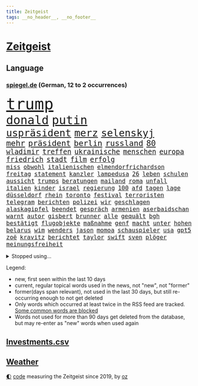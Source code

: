 ```yaml
---
title: Zeitgeist
tags: __no_header__, __no_footer__
---
```


# [Zeitgeist](https://oliz.io/zeitgeist/)

## Language

<h3><a href="https://www.spiegel.de" target="_blank">spiegel.de</a> (German, 12 to 2 occurrences)</h3>
<p style="font-family:monospace">
<span style="font-size:32pt"><a href="news_links.html#trump" class="current">trump</a></span>
<br>
<span style="font-size:24pt"><a href="news_links.html#donald" class="current">donald</a></span>
<span style="font-size:24pt"><a href="news_links.html#putin" class="current">putin</a></span>
<br>
<span style="font-size:20pt"><a href="news_links.html#uspräsident" class="current">uspräsident</a></span>
<span style="font-size:20pt"><a href="news_links.html#merz" class="current">merz</a></span>
<span style="font-size:20pt"><a href="news_links.html#selenskyj" class="current">selenskyj</a></span>
<br>
<span style="font-size:16pt"><a href="news_links.html#mehr" class="current">mehr</a></span>
<span style="font-size:16pt"><a href="news_links.html#präsident" class="current">präsident</a></span>
<span style="font-size:16pt"><a href="news_links.html#berlin" class="current">berlin</a></span>
<span style="font-size:16pt"><a href="news_links.html#russland" class="current">russland</a></span>
<span style="font-size:16pt"><a href="news_links.html#80" class="current">80</a></span>
<br>
<span style="font-size:14pt"><a href="news_links.html#wladimir" class="current">wladimir</a></span>
<span style="font-size:14pt"><a href="news_links.html#treffen" class="current">treffen</a></span>
<span style="font-size:14pt"><a href="news_links.html#ukrainische" class="current">ukrainische</a></span>
<span style="font-size:14pt"><a href="news_links.html#menschen" class="current">menschen</a></span>
<span style="font-size:14pt"><a href="news_links.html#europa" class="current">europa</a></span>
<span style="font-size:14pt"><a href="news_links.html#friedrich" class="current">friedrich</a></span>
<span style="font-size:14pt"><a href="news_links.html#stadt" class="current">stadt</a></span>
<span style="font-size:14pt"><a href="news_links.html#film" class="current">film</a></span>
<span style="font-size:14pt"><a href="news_links.html#erfolg" class="current">erfolg</a></span>
<br>
<span style="font-size:12pt"><a href="news_links.html#miss" class="new">miss</a></span>
<span style="font-size:12pt"><a href="news_links.html#obwohl" class="current">obwohl</a></span>
<span style="font-size:12pt"><a href="news_links.html#italienischen" class="current">italienischen</a></span>
<span style="font-size:12pt"><a href="news_links.html#elmendorfrichardson" class="new">elmendorfrichardson</a></span>
<span style="font-size:12pt"><a href="news_links.html#freitag" class="current">freitag</a></span>
<span style="font-size:12pt"><a href="news_links.html#statement" class="current">statement</a></span>
<span style="font-size:12pt"><a href="news_links.html#kanzler" class="current">kanzler</a></span>
<span style="font-size:12pt"><a href="news_links.html#lampedusa" class="current">lampedusa</a></span>
<span style="font-size:12pt"><a href="news_links.html#26" class="current">26</a></span>
<span style="font-size:12pt"><a href="news_links.html#leben" class="current">leben</a></span>
<span style="font-size:12pt"><a href="news_links.html#schulen" class="current">schulen</a></span>
<span style="font-size:12pt"><a href="news_links.html#aussicht" class="current">aussicht</a></span>
<span style="font-size:12pt"><a href="news_links.html#trumps" class="current">trumps</a></span>
<span style="font-size:12pt"><a href="news_links.html#beratungen" class="new">beratungen</a></span>
<span style="font-size:12pt"><a href="news_links.html#mailand" class="current">mailand</a></span>
<span style="font-size:12pt"><a href="news_links.html#roma" class="new">roma</a></span>
<span style="font-size:12pt"><a href="news_links.html#unfall" class="current">unfall</a></span>
<span style="font-size:12pt"><a href="news_links.html#italien" class="current">italien</a></span>
<span style="font-size:12pt"><a href="news_links.html#kinder" class="current">kinder</a></span>
<span style="font-size:12pt"><a href="news_links.html#israel" class="current">israel</a></span>
<span style="font-size:12pt"><a href="news_links.html#regierung" class="current">regierung</a></span>
<span style="font-size:12pt"><a href="news_links.html#100" class="current">100</a></span>
<span style="font-size:12pt"><a href="news_links.html#afd" class="current">afd</a></span>
<span style="font-size:12pt"><a href="news_links.html#tagen" class="current">tagen</a></span>
<span style="font-size:12pt"><a href="news_links.html#lage" class="current">lage</a></span>
<span style="font-size:12pt"><a href="news_links.html#düsseldorf" class="current">düsseldorf</a></span>
<span style="font-size:12pt"><a href="news_links.html#rhein" class="current">rhein</a></span>
<span style="font-size:12pt"><a href="news_links.html#toronto" class="current">toronto</a></span>
<span style="font-size:12pt"><a href="news_links.html#festival" class="current">festival</a></span>
<span style="font-size:12pt"><a href="news_links.html#terroristen" class="current">terroristen</a></span>
<span style="font-size:12pt"><a href="news_links.html#telegram" class="current">telegram</a></span>
<span style="font-size:12pt"><a href="news_links.html#berichten" class="current">berichten</a></span>
<span style="font-size:12pt"><a href="news_links.html#polizei" class="current">polizei</a></span>
<span style="font-size:12pt"><a href="news_links.html#wir" class="current">wir</a></span>
<span style="font-size:12pt"><a href="news_links.html#geschlagen" class="current">geschlagen</a></span>
<span style="font-size:12pt"><a href="news_links.html#alaskagipfel" class="new">alaskagipfel</a></span>
<span style="font-size:12pt"><a href="news_links.html#beendet" class="current">beendet</a></span>
<span style="font-size:12pt"><a href="news_links.html#gespräch" class="current">gespräch</a></span>
<span style="font-size:12pt"><a href="news_links.html#armenien" class="current">armenien</a></span>
<span style="font-size:12pt"><a href="news_links.html#aserbaidschan" class="current">aserbaidschan</a></span>
<span style="font-size:12pt"><a href="news_links.html#warnt" class="current">warnt</a></span>
<span style="font-size:12pt"><a href="news_links.html#autor" class="current">autor</a></span>
<span style="font-size:12pt"><a href="news_links.html#gisbert" class="new">gisbert</a></span>
<span style="font-size:12pt"><a href="news_links.html#brunner" class="new">brunner</a></span>
<span style="font-size:12pt"><a href="news_links.html#alle" class="current">alle</a></span>
<span style="font-size:12pt"><a href="news_links.html#gequält" class="current">gequält</a></span>
<span style="font-size:12pt"><a href="news_links.html#bgh" class="current">bgh</a></span>
<span style="font-size:12pt"><a href="news_links.html#bestätigt" class="current">bestätigt</a></span>
<span style="font-size:12pt"><a href="news_links.html#flugobjekte" class="new">flugobjekte</a></span>
<span style="font-size:12pt"><a href="news_links.html#maßnahme" class="current">maßnahme</a></span>
<span style="font-size:12pt"><a href="news_links.html#genf" class="current">genf</a></span>
<span style="font-size:12pt"><a href="news_links.html#macht" class="current">macht</a></span>
<span style="font-size:12pt"><a href="news_links.html#unter" class="current">unter</a></span>
<span style="font-size:12pt"><a href="news_links.html#hohen" class="current">hohen</a></span>
<span style="font-size:12pt"><a href="news_links.html#belarus" class="current">belarus</a></span>
<span style="font-size:12pt"><a href="news_links.html#wim" class="new">wim</a></span>
<span style="font-size:12pt"><a href="news_links.html#wenders" class="new">wenders</a></span>
<span style="font-size:12pt"><a href="news_links.html#jason" class="current">jason</a></span>
<span style="font-size:12pt"><a href="news_links.html#momoa" class="current">momoa</a></span>
<span style="font-size:12pt"><a href="news_links.html#schauspieler" class="current">schauspieler</a></span>
<span style="font-size:12pt"><a href="news_links.html#usa" class="current">usa</a></span>
<span style="font-size:12pt"><a href="news_links.html#gpt5" class="new">gpt5</a></span>
<span style="font-size:12pt"><a href="news_links.html#zoë" class="new">zoë</a></span>
<span style="font-size:12pt"><a href="news_links.html#kravitz" class="new">kravitz</a></span>
<span style="font-size:12pt"><a href="news_links.html#berichtet" class="current">berichtet</a></span>
<span style="font-size:12pt"><a href="news_links.html#taylor" class="current">taylor</a></span>
<span style="font-size:12pt"><a href="news_links.html#swift" class="current">swift</a></span>
<span style="font-size:12pt"><a href="news_links.html#sven" class="current">sven</a></span>
<span style="font-size:12pt"><a href="news_links.html#plöger" class="new">plöger</a></span>
<span style="font-size:12pt"><a href="news_links.html#meinungsfreiheit" class="current">meinungsfreiheit</a></span>
</p>
<details>
<summary>Stopped using...</summary>
<p class="former" style="font-size:12pt">
generalsekretär(1756) unabhängige(1756) vfl(1756) lindner(1755) vergewaltigt(1755) bücher(1754) erzielt(1754) serie(1753) zurzeit(1753) österreichische(1753) begleitet(1752) manager(1752) rote(1752) steigenden(1752) volkswagen(1752) niederlage(1751) schießt(1751) tests(1751) 37(1750) berichte(1750) coronapandemie(1750) nationalmannschaft(1750) nummer(1750) san(1750) unterstützen(1750) zeichnet(1750) anspruch(1749) bloß(1749) konfrontiert(1749) wichtigste(1749) überlebt(1749) 2020(1748) erscheinen(1748) gemeinden(1748) gereist(1748) identifiziert(1748) langer(1748) regime(1748) superstar(1748) verkehrsminister(1748) wohnhaus(1748) bildung(1747) dienst(1747) hieß(1747) kämpfer(1747) radikale(1747) respekt(1747) mannschaft(1746) reißt(1746) reporter(1746) tieren(1746) freude(1745) guter(1745) lebte(1745) pariser(1745) raum(1745) verhindert(1745) wies(1745) armut(1744) einzug(1744) großbritanniens(1744) hass(1744) viktor(1744) altes(1743) deutlichen(1742) fußballprofi(1742) senkt(1741) eigentümer(1740) roten(1740) starker(1740) tausenden(1740) jahrhundert(1739) körperverletzung(1739) türkischen(1739) anlass(1738) gesehen(1738) habeck(1738) verschwand(1738) büro(1737) rollen(1737) abgebrochen(1735) distanz(1735) zweimal(1735) kevin(1734) verantwortung(1733) argentinien(1732) mangel(1730) münster(1730) produkte(1729) immerhin(1726) real(1726) sozialdemokraten(1726) wind(1726) händler(1724) ringen(1724) holte(1723) gelingen(1722) kräfte(1720) herausforderung(1711) entspannt(1704) teuren(1702) rache(1696) maschinen(1688) milliardär(1639) strecken(1589) rumänien(1569) geehrt(1560) banken(1550) seither(1498) truppe(1493) zerstörte(1492) kilogramm(1481) kameras(1443) gestern(1437) ampel(1418) angestellten(1418) fifa(1418) hierzulande(1398) grünenpolitiker(1382) wichtiges(1378) euländer(1357) dutzenden(1342) hochzeit(1307) verkündete(1296) ring(1289) krebs(1284) ankommt(1229) links(1218) wiederaufbau(1213) regieren(1185) aufeinander(1175) unterliegt(1171) suchte(1166) budapest(1152) galten(1147) andrew(1142) neustart(1133) 16jähriger(1122) trans(1114) gehirn(1093) effekt(1090) peru(1070) kriminalität(1044) irland(1037) wählt(1025) ignoriert(1019) zweifeln(1017) außenpolitik(1000) spion(983) verbindungen(975) deutschlandticket(968) nico(963) erfolgreiche(931) springen(921) wand(920) verschleppt(906) karin(889) rostock(886) diesjährigen(875) älteren(866) eingeladen(861) umsetzen(857) drohte(836) staatsbürger(826) getrieben(820) vergeltung(818) kolleginnen(816) genießen(807) 9(798) gehandelt(789) auflösung(759) militärisch(737) bewaffnete(734) islamistische(730) häfen(729) schönste(728) argentiniens(722) dich(718) vertreiben(695) gewechselt(692) besserung(680) strafgerichtshof(671) überraschte(671) einander(667) sportlich(665) teslachef(664) zusammengestoßen(664) 2035(656) 85(652) stimmte(649) beteiligung(644) reagierten(642) wilde(640) überraschende(636) lustig(635) attraktiver(631) bereiten(631) empfehlungen(623) ließe(606) tränen(606) bundestagswahl(598) leise(596) simon(589) unwahrscheinlich(587) zurückgekehrt(586) huthis(574) nicole(574) huthimiliz(573) temu(573) rast(559) sendet(558) passagier(556) gleichberechtigung(555) zählte(551) anhörung(548) rot(544) bestürzt(543) shein(540) inakzeptabel(529) sportlichen(526) kehl(525) historisch(524) sechste(521) vorgesehen(519) klärt(518) 17jähriger(517) schätzt(517) mitspieler(514) mount(513) georg(503) boxen(497) bodo(493) jamal(492) musiala(492) techmilliardär(492) carlsen(485) studien(481) tennisspielerin(480) balkon(479) therapie(479) heimatland(478) augenhöhe(476) fußballbund(475) polizistin(465) technischen(462) weltgrößten(459) relativ(458) ablauf(455) erdgas(449) 28jährige(446) 46(446) anlegen(446) verbessert(446) forschenden(436) bnd(434) m(430) klimawandels(419) psychologie(416) regierungspartei(416) einrichtungen(402) verstärken(398) vielfalt(397) jemanden(396) spürbar(396) stream(396) enttäuschung(395) 24jähriger(393) unsicher(391) menschlichen(385) auftritten(383) entsprechenden(378) atlantik(376) trauma(376) zugunsten(375) verbracht(374) café(373) america(371) bundestags(369) löschen(369) zuversicht(369) simone(368) samsung(366) behauptete(359) cdumann(357) schau(357) sechsten(357) kalifornischen(350) leichenfund(349) vermeidet(349) kursk(344) belege(343) liveblog(343) wolf(341) abgebaut(339) kapital(339) frauenrechte(337) 82(335) nick(335) filialen(334) allgemeine(331) parallelen(330) aachen(328) austritt(326) 55(323) stromversorgung(321) verrückte(321) kleinkind(318) trieb(317) sekunde(315) sternekoch(315) versteckte(315) ratlos(314) bruchteil(313) legendären(312) zulässig(312) dunkle(306) pelicot(306) australischen(303) dieter(301) hadert(300) trendsport(298) beschossen(297) rettungswagen(290) superkraft(289) klimaaktivistin(287) voraussichtlich(287) frische(286) schwerste(285) t(283) führungskräfte(282) gestützt(281) mächtigsten(280) pink(279) göttingen(278) strafzöllen(274) einflussnahme(272) flutkatastrophe(272) kita(272) pflegeversicherung(272) zusammenarbeiten(272) gemeinsamer(271) gerhard(270) 8(268) beliebter(268) dunkelheit(267) rwe(267) unfällen(267) 37jährige(266) fragwürdigen(266) grundschule(266) kliniken(266) pyrotechnik(266) vollkommen(266) ikone(265) australian(263) vermieter(262) auskommen(261) ausstellung(261) überholen(261) kurden(260) kurdische(259) gerast(256) end(252) kultur(252) installieren(251) madison(249) wehtun(249) vermuten(248) antritt(245) antiken(244) brasilianer(241) energiekrise(241) begehrt(238) rubio(238) vergangenes(237) arbeitslos(236) einsatzes(236) wecken(236) konferenz(235) raketenangriffe(235) wohnungsbau(235) besonderer(233) kassen(233) genügend(230) umzingelt(230) löwe(229) schwebt(229) strafgerichtshofs(228) sorgerecht(227) angekündigten(226) 170(225) befreiung(225) nervt(225) sprüche(225) günstiges(224) tränengas(224) bonn(223) konkurrent(223) rockband(223) unterschriften(223) aufzugeben(222) engen(222) faire(222) niederzulegen(221) werner(221) bali(219) wirtschaftsministerium(219) zielte(217) assad(216) praktischen(216) bauern(215) unabhängig(215) abschneiden(214) ted(214) brad(213) interessieren(213) pitt(213) abschaffung(212) feministischen(212) verlockend(212) schwerem(210) staunen(209) vorsorge(209) bulgarien(208) tatverdacht(208) verpflichten(208) übergangsregierung(207) usaußenminister(205) axt(204) geruch(204) kichatbot(204) veränderung(204) ausreichend(203) gastbeitrag(203) baustellen(202) juristische(201) adler(200) enthalten(200) farage(199) fließt(199) gefährdete(199) nigel(199) verlängern(199) exminister(197) feuerwehrleute(197) freiwilligen(197) cruz(196) drama(195) stoff(195) einführung(194) johanna(193) sängers(193) thüringischen(192) regisseurin(191) flasche(190) überzogen(190) gentleman(189) weltall(189) achtelfinale(188) 6000(187) erteilen(184) eifel(183) eurozone(183) hadern(183) rechtspopulist(183) verhaftung(183) dunkel(181) gerüchteküche(181) leichtigkeit(181) unglücksursache(181) usamerikanerin(180) gelobt(179) linkenpolitiker(179) preissteigerungen(179) umfragetief(179) chile(178) gedenkfeier(177) bischof(176) agent(175) inn(175) misstrauensvotum(175) pädokriminelle(175) spiels(175) gerückt(174) nationalspielerin(174) autismus(173) schaible(173) dar(172) stephan(172) erfreut(170) markiert(170) sterne(170) sand(168) inszenierung(167) pekings(167) trage(167) knieverletzung(166) verfügt(166) defensive(165) großaufgebot(163) usamerikanischen(163) verdanken(162) millionenfach(161) sauber(161) zurückweisungen(161) aktuelles(160) lagern(159) liveanalyse(159) wahnsinn(159) überprüfung(157) emotional(156) 70000(155) ekrem(155) lehnen(155) verbrachte(155) zolldrohungen(155) billigware(154) zimmermann(154) darfur(153) krebsdiagnose(153) ramelow(153) bullshit(152) dick(152) schrumpfen(152) löscharbeiten(151) watch(151) nächtliche(150) vergleiche(150) einfuhr(149) supreme(149) fressen(148) shows(148) verwaltung(148) ausrichten(147) entfernten(147) legalen(147) parteifreunde(146) gestärkt(145) swinton(145) tilda(145) tribüne(144) professorin(142) schlimme(142) spdpolitikerin(142) freigang(140) fällig(140) roboter(140) tücken(140) kredite(139) river(139) riad(138) widerstands(138) zweck(138) anteilnahme(136) kopenhagen(136) oberhaupt(136) prien(136) 71jährige(135) arbeiterpartei(134) bestsellerautorin(134) rostocker(133) zerschlagung(133) generäle(132) lwiw(132) verpflichtungen(132) regierungsbündnis(131) regierungskoalition(130) zunutze(130) carlo(128) freundlichkeit(128) gewaltigen(128) wagenknechts(128) überwindet(128) christine(127) linda(127) peppa(127) schwerpunkte(127) wutz(127) schwimmbad(126) bildungsministerin(125) schuf(125) kriegsfall(124) verkauften(124) übersteht(124) bruce(123) gekippt(123) sportart(123) technologien(123) 1995(122) anzüge(122) usrepublikaner(122) erzeugen(121) etat(121) schossen(121) deutschlandtrend(120) parat(120) schwanger(120) flieht(119) florenz(119) aggressive(118) anfällig(118) schiffs(117) visa(117) aufmerksam(116) lego(116) vertraut(116) vorlage(116) ancelotti(115) fahndung(115) jordan(115) wartezeiten(115) nachhaltigkeit(114) nordfrankreich(114) labor(113) tatverdächtig(113) toskana(113) abschnitt(112) alexandria(112) gera(112) stocken(112) grob(111) präsidentschaftskandidaten(111) nukleare(110) verabschiedete(110) verglichen(110) c(109) einstimmig(109) heimliche(109) mitbegründer(109) verschwundenen(109) zufriedener(109) 160000(108) bewiesen(108) comingout(108) dosis(108) hürde(108) intensiven(108) i̇mamoğlu(108) mitternacht(108) ausgegangen(107) exfrau(107) streeck(107) ernennt(106) gebilligt(106) weltberühmt(105) ansagen(104) bevölkerungsschutz(104) handelskonflikt(104) olympique(104) sichere(104) willkommen(104) zunehmen(104) gletscher(103) schmelzen(103) surfen(103) wiesen(103) klang(102) lichtjahre(102) parteigründerin(102) sechsjähriger(102) angeht(101) bieber(101) tätigkeit(101) endspiel(100) mikrofon(100) schwäbischen(100) ultrarechte(100) völkerrechtler(100) hessens(99) schalten(99) europaparlament(98) isar(98) kampfansage(98) nichtbinär(98) bushido(97) palma(97) puppe(97) bernard(96) besitzen(96) andré(95) legendäre(95) ligue(95) misstrauen(95) weggefährten(95) zurückschlagen(95) bunker(94) mad(94) quote(94) völkerrechts(94) leistungsfähigkeit(93) sensation(93) ausverkauft(92) menschenleben(92) residenz(92) 110(91) aushalten(91) barbie(91) isst(91) poel(91) rücksichtslosigkeit(91) träumte(91) angezählt(90) girl(90) trinkflasche(90) vereinbarungen(90) zerlegen(90) arm(89) kahl(89) leichtes(89) lästig(89) reisenden(89) schauspielern(89) wikinger(89) bistum(88) nervig(88) niederbayern(88) simbach(88) stadtbücherei(88) zollverhandlungen(88) entfremdet(87) institute(87) sony(87) verletzungspause(87) witz(87) abgerissen(86) datingprofil(86) duisburger(86) louisa(86) nebenkläger(86) platzt(86) techgiganten(86) akkus(85) eröffnen(85) fassade(85) fit(85) hexe(85) rein(85) beten(84) bibliothek(84) helge(84) schwiegertochter(84) sohnes(84) sprengte(84) zorn(84) anrufe(83) topfavorit(83) verbleib(83) brustkrebs(82) meldeten(82) pädagogin(82) vorjahressieger(82) 2005(81) 3500(81) ussenator(81) 68(80) bswgründerin(80) clips(80) erfahrene(80) geschassten(80) grünenfraktionsvize(80) landesverband(80) linienrichter(80) lockte(80) shelton(80) verdeckte(80) zeremonie(80) bibi(79) björn(79) betreffen(78) bundespolizist(78) fremden(78) kurve(78) linksextreme(78) mitgliedern(78) zöllner(78) aggressiver(77) ertrinkt(77) lola(77) mittelmeerküste(77) toxisch(77) ostchinesischen(76) privates(76) quasi(76) übergriffigen(76) abläuft(75) bochums(75) dankeschön(75) rückennummer(74) astronomen(73) europäern(73) faltbare(73) jahrzehnt(73) kriegsschiff(73) riechen(73) täte(73) vorsprechen(73) 19jährigen(72) abgeleitet(72) angreiferin(72) ausgehungert(72) erklärungen(72) historischem(72) immobilienbesitzer(72) martialische(72) passage(72) schnieder(72) 175(71) modi(71) susanne(71) verschwörungserzählungen(71) überprüfen(71) besuchern(70) betrunkenen(70) lakilaki(70) lewotobi(70) durchbrechen(69) religion(69) western(69) überwunden(69) bekanntheit(68) friedensstifter(68) kigeneriertes(68) sprachnachrichten(68) stone(68) verdankt(68) zuflucht(68) ausfall(67) fahrlässigkeit(67) fulda(67) gepflegt(67) hinterfragt(67) jüngster(67) kontaminiertes(67) lästige(67) sang(67) unipräsidentin(67) bilbao(66) ehrung(66) fleiß(66) maischberger(66) platten(66) restaurant(66) rettungshubschrauber(66) vereinswechsel(66) vorsätzlich(66) wahrnimmt(66) bohlen(65) deutlichem(65) kivideos(65) landratsamt(65) mehrheitlich(65) atommächte(64) ausweg(64) brückeneinsturz(64) eingezogen(64) flussabwärts(64) landesgrenzen(64) planet(64) schrift(64) sexuellem(64) teamchef(64) till(64) bekloppt(63) brugger(63) cduinnenminister(63) dachten(63) hazel(63) hilfesuchende(63) mohammed(63) verdrängen(63) fußballmannschaft(62) geplagt(62) kitschig(62) klingbeils(62) konflikten(62) konto(62) landschaft(62) langjähriger(62) magenkrebs(62) rennfahrer(62) unwürdigen(62) übertrumpft(62) benötigen(61) feueralarm(61) harmonie(61) schonungslose(61) verdruss(61) zeitfahren(61) araghchi(60) kerle(60) remigration(60) sternerestaurant(60) veranstalten(60) welterbestätte(60) betet(59) erfüllt(59) waldstück(59) bundestagsvizepräsident(58) feingefühl(58) fußballtrainer(58) grenzpolitik(58) iw(58) konzentrieren(58) p(58) speyer(58) aufgetreten(57) bag(57) bedrohungslage(57) daxkonzern(57) ernährungsunsicherheit(57) sorgerechtsstreit(57) spaziergänger(57) verivox(57) zurückschicken(57) afdbundestagsabgeordneten(56) gefangene(56) hochzeitsgäste(56) interaktive(56) irren(56) kiste(56) spiegelbildungsnewsletter(56) südamerikanischen(56) wutanfälle(56) angespannten(55) beschmiert(55) bundesweites(55) großkonzerne(55) schwänzen(55) warst(55) wochenbett(55) ablösen(54) amtsvorgängerin(54) champagnerflasche(54) drittstaaten(54) gestochen(54) hits(54) lebensqualität(54) miene(54) schwamm(54) schwimmt(54) sündenböcke(54) verunstaltet(54) dickinson(53) dschihadisten(53) entwürfe(53) spucken(53) zurückweisung(53) 360(52) accessoire(52) brexit(52) entstanden(52) flügel(52) hausbesitzer(52) nationalistische(52) ausschließlich(51) elektronisches(51) härtetest(51) sauna(51) spionageverdacht(51) stießen(51) volksinitiative(51) fatih(50) geworben(50) klimaziel(50) olympiasieger(50) spanierinnen(50) überstanden(50) 23jährige(49) afdabgeordneten(49) chefermittlerin(49) jessika(49) ohr(49) snow(49) asylsuchende(48) besitzerin(48) johan(48) photovoltaik(48) schleuserbande(48) untreue(48) 1300(47) booten(47) stereotype(47) aufschlagen(46) brennpunkt(46) ekstase(46) enttäuschte(46) mitgebracht(46) nationaltorhüterin(46) niedergang(46) unterdrücken(46) zurückweisen(46) ausbrechen(45) ausgiebig(45) gewalttat(45) gewartet(45) herrlich(45) längen(45) mahnung(45) reisfelder(45) vereinbarkeit(45) bswchefin(44) charmeoffensive(44) euwaren(44) extrainer(44) katastrophengebiet(44) mietpreisbremse(44) primär(44) siegemund(44) abenteuer(43) absurden(43) finanzieller(43) helferich(43) iaea(43) importaufschläge(43) verschüttet(43) fluglinien(42) kursierten(42) leuchtturms(42) lotsen(42) taktieren(42) urananreicherung(42) errichtet(41) mitarbeitende(41) tennisspieler(41) anstelle(40) drogenboss(40) gravierende(40) marseille(40) panzerfäusten(40) schuhen(40) verborgene(40) züchten(40) enttäuschend(39) medizinisches(39) ruhiger(39) sbu(39) sparmaßnahmen(39) stadtwald(39) 2040(38) anzunehmen(38) auftaktspiel(38) deutschlandtickets(38) feminismus(38) ideale(38) iga(38) iron(38) parlamentspräsidentin(38) zurückfordern(38) świątek(38) anführt(37) digitalsteuer(37) lena(37) maskenermittlerin(37) milliardensummen(37) millionenstadt(37) natoostflanke(37) eruption(36) lokale(36) mühle(36) rentnerinnen(36) subventionen(36) umkehr(36) vermieten(36) anmelden(35) empathie(35) monatlich(35) voneinander(35) weltpolitik(35) ästhetik(35) atomenergiebehörde(34) handle(34) limitiert(34) schlechtesten(34) somaliern(34) stürmt(34) süddeutsche(34) belarussin(33) bundesdrogenbeauftragten(33) westukraine(33) erschreckend(32) geert(32) geträumt(32) wilders(32) carlbollegrundschule(31) schlammschlacht(31) wirksame(31) afghanische(30) guido(30) khamenei(30) maja(30) mitgliedstaaten(30) ngo(30) rollt(30) schädlich(30) generalsanierung(29) piltz(29) taschen(29) ferne(28) aevor(27) pool(27) unterwandern(27) zuwachs(27) ausfallen(26) israelirankrieg(26) unterhalten(26) avignon(25) betrügern(25) bundesstaates(25) euabgeordnete(25) geschlecht(25) kernkraftwerk(25) rechner(25) schläge(25) verzweiflung(25) work(25) populärsten(24) regenbogenflaggen(24) steuersenkungen(24) atombehörde(23) drohnenattacken(23) einräumen(23) geldanlage(23) israelirankonflikt(23) schmitz(23) topspielerinnen(23) vorwurfs(23) übergriff(23) atomprogramms(22) auswärtiges(22) emix(22) ghfstiftung(22) krankenschwester(22) unwegsamem(22) vorsichtig(22) aufgebrochen(21) badestellen(21) bevorzugt(21) dog(21) ecken(21) gujarat(21) infektionen(21) kohle(21) maskenkäufe(21) sprießen(21) unicef(21) erwachsenen(20) feiernder(20) keys(20) kuba(20) medizinische(20) bauten(19) carlson(19) dunkler(19) frachtschiff(19) lieferte(19) preiserhöhung(19) tucker(19) wundersame(19) ausgabestelle(18) badeunfälle(18) damaliger(18) eingangsbereich(18) eiskalt(18) kloster(18) liefen(18) mannheimer(18) neustadt(18) sachbuch(18) schwächung(18) verwandeln(18) westens(18) caren(17) steigender(17) stromsteuer(17) stühlen(17) transport(17) verfassungswidrig(17) alhilal(16) juror(16) medizintechnik(16) mullahs(16) 2031(15) auslieferung(15) dunham(15) exgesundheitsminister(15) krieger(15) much(15) schwimmbädern(15) sprang(15) too(15) usangriff(15) usluftschläge(15) verspäten(15) wales(15) auslandssenders(14) befürwortet(14) innenpolitik(14) kopfhörer(14) musikalischen(14) atomanlage(13) defekts(13) drogenhändler(13) herrschen(13) invasive(13) zuwanderern(13) österreicherin(13) 42(12) gesessen(12) kindererziehung(12) prorussische(12) schleichenden(12) schlimmsten(12) tiktoker(12) touren(12) urlaubsreise(12) ausbrüche(11) bedrohe(11) kombinieren(11) prozessauftakt(11) turnieren(11) unipräsident(11)
</p>
</details>
<p>Legend:
<ul>
<li><span class="new">new</span>, first seen within the last 10 days</li>
<li><span class="current">current</span>, regular topical words used in the news, not "new", not "former"</li>
<li><span class="former">former(days span relevant)</span>, not used in the last 30 days, but still re-occurring enough to not get deleted</li>
<li>Only words which occurred at least twice in the RSS feed are tracked. <a href="language/filters.py">Some common words are blocked</a></li>
<li>Words not used for more than 90 days get deleted from the database, but may re-enter as "new" words when used again</li>
</ul>
</p>

## [Investments](investments.html)[.csv](investments.csv)

## [Weather](weather.html)

<footer>
<a href="javascript:toggleTheme()" class="nav">🌓</a>
<a href="https://github.com/ooz/zeitgeist">code</a> measuring the Zeitgeist since 2019, by <a href="https://oliz.io">oz</a>
</footer>
